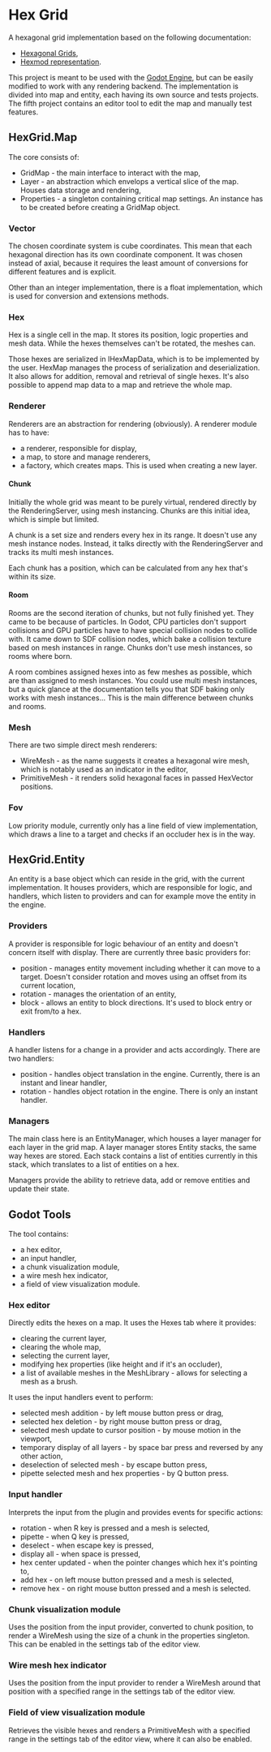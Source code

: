 # Hex Grid
A hexagonal grid implementation based on the following documentation:
- [Hexagonal Grids](https://www.redblobgames.com/grids/hexagons/),
- [Hexmod representation](https://observablehq.com/@sanderevers/hexmod-representation).

This project is meant to be used with the [Godot Engine](https://godotengine.org/), but can be easily modified
to work with any rendering backend. The implementation is divided into map and entity, 
each having its own source and tests projects.
The fifth project contains an editor tool to edit the map and manually test features.

## HexGrid.Map
The core consists of:
- GridMap - the main interface to interact with the map,
- Layer - an abstraction which envelops a vertical slice of the map. Houses data storage and rendering,
- Properties - a singleton containing critical map settings. 
An instance has to be created before creating a GridMap object.
### Vector
The chosen coordinate system is cube coordinates. This mean that each hexagonal direction has its own
coordinate component. It was chosen instead of axial, because it requires the least amount
of conversions for different features and is explicit.

Other than an integer implementation, there is a float implementation, which is used
for conversion and extensions methods.
### Hex
Hex is a single cell in the map. It stores its position, logic properties and mesh data.
While the hexes themselves can't be rotated, the meshes can.

Those hexes are serialized in IHexMapData, which is to be implemented by the user.
HexMap manages the process of serialization and deserialization. It also allows for
addition, removal and retrieval of single hexes. It's also possible to append map data
to a map and retrieve the whole map.
### Renderer
Renderers are an abstraction for rendering (obviously). A renderer module has to have:
- a renderer, responsible for display,
- a map, to store and manage renderers,
- a factory, which creates maps. This is used when creating a new layer.
#### Chunk
Initially the whole grid was meant to be purely virtual, rendered directly by the RenderingServer, using
mesh instancing. Chunks are this initial idea, which is simple but limited.

A chunk is a set size and renders every hex in its range. It doesn't use any mesh instance nodes. Instead, it
talks directly with the RenderingServer and tracks its multi mesh instances.

Each chunk has a position, which can be calculated from any hex that's within its size.
#### Room
Rooms are the second iteration of chunks, but not fully finished yet. They came to be because of particles.
In Godot, CPU particles don't support collisions and GPU particles have to have special collision nodes to collide with.
It came down to SDF collision nodes, which bake a collision texture based on mesh instances in range. Chunks don't
use mesh instances, so rooms where born.

A room combines assigned hexes into as few meshes as possible, which are than assigned to mesh instances. You could
use multi mesh instances, but a quick glance at the documentation tells you that SDF baking only works with
mesh instances... This is the main difference between chunks and rooms.
### Mesh
There are two simple direct mesh renderers:
- WireMesh - as the name suggests it creates a hexagonal wire mesh, which is notably used as an indicator in the editor,
- PrimitiveMesh - it renders solid hexagonal faces in passed HexVector positions.
### Fov
Low priority module, currently only has a line field of view implementation, which draws a line to a target and
checks if an occluder hex is in the way.
## HexGrid.Entity
An entity is a base object which can reside in the grid, with the current implementation. It houses providers, which
are responsible for logic, and handlers, which listen to providers and can for example move the entity in the engine.
### Providers
A provider is responsible for logic behaviour of an entity and doesn't concern itself with display.
There are currently three basic providers for:
- position - manages entity movement including whether it can move to a target. Doesn't consider rotation and
moves using an offset from its current location,
- rotation - manages the orientation of an entity,
- block - allows an entity to block directions. It's used to block entry or exit from/to a hex.
### Handlers
A handler listens for a change in a provider and acts accordingly. There are two handlers:
- position - handles object translation in the engine. Currently, there is an instant and linear handler,
- rotation - handles object rotation in the engine. There is only an instant handler.
### Managers
The main class here is an EntityManager, which houses a layer manager for each layer in the grid map. 
A layer manager stores Entity stacks, the same way hexes are stored. Each stack contains a list of entities currently
in this stack, which translates to a list of entities on a hex.

Managers provide the ability to retrieve data, add or remove entities and update their state.
## Godot Tools
The tool contains:
- a hex editor,
- an input handler,
- a chunk visualization module,
- a wire mesh hex indicator,
- a field of view visualization module.

### Hex editor
Directly edits the hexes on a map. It uses the Hexes tab where it provides:
- clearing the current layer,
- clearing the whole map,
- selecting the current layer,
- modifying hex properties (like height and if it's an occluder),
- a list of available meshes in the MeshLibrary - allows for selecting a mesh as a brush.

It uses the input handlers event to perform:
- selected mesh addition - by left mouse button press or drag,
- selected hex deletion - by right mouse button press or drag,
- selected mesh update to cursor position - by mouse motion in the viewport,
- temporary display of all layers - by space bar press and reversed by any other action,
- deselection of selected mesh - by escape button press,
- pipette selected mesh and hex properties - by Q button press.

### Input handler
Interprets the input from the plugin and provides events for specific actions:
- rotation - when R key is pressed and a mesh is selected,
- pipette - when Q key is pressed,
- deselect - when escape key is pressed,
- display all - when space is pressed,
- hex center updated - when the pointer changes which hex it's pointing to,
- add hex - on left mouse button pressed and a mesh is selected,
- remove hex - on right mouse button pressed and a mesh is selected.
### Chunk visualization module
Uses the position from the input provider, converted to chunk position, to render a WireMesh using the size of 
a chunk in the properties singleton. This can be enabled in the settings tab of the editor view.
### Wire mesh hex indicator
Uses the position from the input provider to render a WireMesh around that position with a specified range in the
settings tab of the editor view.
### Field of view visualization module
Retrieves the visible hexes and renders a PrimitiveMesh with a specified range in the settings tab of the editor view,
where it can also be enabled.